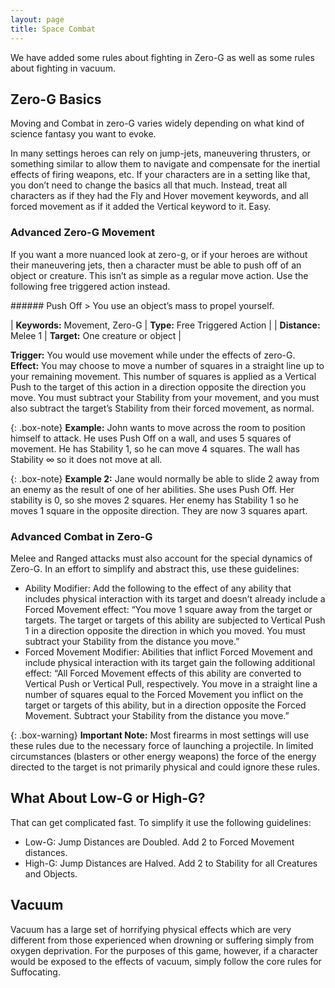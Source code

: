 ```yaml
---
layout: page
title: Space Combat
---
```


We have added some rules about fighting in Zero-G as well as some rules about fighting in vacuum.

## Zero-G Basics
Moving and Combat in zero-G varies widely depending on what kind of science fantasy you want to evoke.

In many settings heroes can rely on jump-jets, maneuvering thrusters, or something similar to allow them to navigate and compensate for the inertial effects of firing weapons, etc. If your characters are in a setting like that, you don’t need to change the basics all that much. Instead, treat all characters as if they had the Fly and Hover movement keywords, and all forced movement as if it added the Vertical keyword to it. Easy.

### Advanced Zero-G Movement
If  you want a more nuanced look at zero-g, or if your heroes are without their maneuvering jets, then a character must be able to push off of an object or creature. This isn’t as simple as a regular move action. Use the following free triggered action  instead.

<div data-augmented-ui="tl-2-clip-x tr-2-clip-x br-2-clip-x bl-2-clip-x border" class="styleme ds-ability" markdown="1">
###### Push Off
> You use an object’s mass to propel yourself.

| **Keywords:** Movement, Zero-G | **Type:** Free Triggered Action |
| **Distance:** Melee 1 | **Target:** One creature or object |

**Trigger:** You would use movement while under the effects of zero-G.
**Effect:** You may choose to move a number of squares in a straight line up to your remaining movement. This number of squares is applied as a Vertical Push to the target of this action in a direction opposite the direction you move. You must subtract your Stability from your movement, and you must also subtract the target’s Stability from their forced movement, as normal.
</div>

{: .box-note}
**Example:** John wants to move across the room to position himself to attack. He uses Push Off on a wall, and uses 5 squares of movement. He has Stability 1, so he can move 4 squares. The wall has Stability ∞ so it does not move at all.

{: .box-note}
**Example 2:** Jane would normally be able to slide 2 away from an enemy as the result of one of her abilities. She uses Push Off. Her stability is 0, so she moves 2 squares. Her enemy has Stability 1 so he moves 1 square in the opposite direction. They are now 3 squares apart.

### Advanced Combat in Zero-G
Melee and Ranged attacks must also account for the special dynamics of Zero-G. In an effort to simplify and abstract this, use these guidelines:

- Ability Modifier: Add the following to the effect of any ability that includes physical interaction with its target and doesn’t already include a Forced Movement effect: “You move 1 square away from the target or targets. The target or targets of this ability are subjected to Vertical Push 1 in a direction opposite the direction in which you moved. You must subtract your Stability from the distance you move.”
- Forced Movement Modifier: Abilities that inflict Forced Movement and include physical interaction with its target gain the following additional effect: “All Forced Movement effects of this ability are converted to Vertical Push or Vertical Pull, respectively. You move in a straight line a number of squares equal to the Forced Movement you inflict on the target or targets of this ability, but in a direction opposite the Forced Movement. Subtract your Stability from the distance you move.”

{: .box-warning}
**Important Note:** Most firearms in most settings will use these rules due to the necessary force of launching a projectile. In limited circumstances (blasters or other energy weapons) the force of the energy directed to the target is not primarily physical and could ignore these rules.


## What About Low-G or High-G?
That can get complicated fast. To simplify it use the following guidelines:
- Low-G: Jump Distances are Doubled. Add 2 to Forced Movement distances.
- High-G: Jump Distances are Halved. Add 2 to Stability for all Creatures and Objects.

## Vacuum
Vacuum has a large set of horrifying physical effects which are very different from those experienced when drowning or suffering simply from oxygen deprivation.
For the purposes of this game, however, if a character would be exposed to the effects of vacuum, simply follow the core rules for Suffocating.